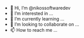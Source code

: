 - 👋 Hi, I’m @nikossoftwaredev
- 👀 I’m interested in ...
- 🌱 I’m currently learning ...
- 💞️ I’m looking to collaborate on ...
- 📫 How to reach me ...

<!---
nikossoftwaredev/nikossoftwaredev is a ✨ special ✨ repository because its `README.md` (this file) appears on your GitHub profile.
You can click the Preview link to take a look at your changes.
--->
